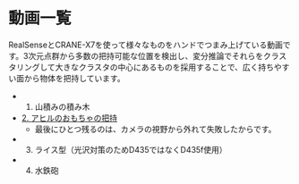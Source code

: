 # 動画一覧

RealSenseとCRANE-X7を使って様々なものをハンドでつまみ上げている動画です。3次元点群から多数の把持可能な位置を検出し、変分推論でそれらをクラスタリングして大きなクラスタの中心にあるものを採用することで、広く持ちやすい面から物体を把持しています。

- 1. 山積みの積み木
- [2. アヒルのおもちゃの把持](https://www.dropbox.com/scl/fi/ckx5j5n1jldgj0h1iu4zz/edit_duck.mp4?rlkey=52fk4pd6dj86d9whwujizjpue&dl=0)
    - 最後にひとつ残るのは、カメラの視野から外れて失敗したからです。
- 3. ライス型（光沢対策のためD435ではなくD435f使用）
- 4. 水鉄砲

